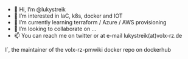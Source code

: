 - 👋 Hi, I’m @lukystreik
- 👀 I’m interested in IaC, k8s, docker and IOT 
- 🌱 I’m currently learning terraform / Azure / AWS provisioning
- 💞️ I’m looking to collaborate on ...
- 📫 You can reach me on twitter or at e-mail lukystreik(at)volx-rz.de

I´, the maintainer of the volx-rz-pmwiki docker repo on dockerhub

<!---
lukystreik/lukystreik is a ✨ special ✨ repository because its `README.md` (this file) appears on your GitHub profile.
You can click the Preview link to take a look at your changes.
--->
